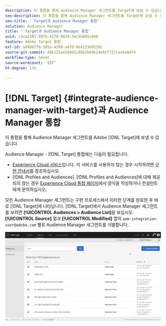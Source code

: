 ```yaml
---
description: 이 통합을 통해 Audience Manager 세그먼트를 Target에 보낼 수 있습니다.
seo-description: 이 통합을 통해 Audience Manager 세그먼트를 Target에 보낼 수 있습니다.
seo-title: ' Target과 Audience Manager 통합'
solution: Audience Manager
title: ' Target과 Audience Manager 통합'
uuid: c5ca2101-99fb-4178-9839-3ec5b605c040
feature: Adobe Target 통합
exl-id: a8486778-305a-4f09-a4f8-0e412369228c
source-git-commit: 48b122a4184d1c0662b9de14e92f727caa4a9d74
workflow-type: tm+mt
source-wordcount: '157'
ht-degree: 11%

---
```


# [!DNL Target] {#integrate-audience-manager-with-target}과 Audience Manager 통합

이 통합을 통해 Audience Manager 세그먼트를 Adobe [!DNL Target]에 보낼 수 있습니다.

Audience Manager - [!DNL Target] 통합에는 다음이 필요합니다.

* [Experience Cloud 서비스](https://docs.adobe.com/content/help/ko-KR/id-service/using/home.html)입니다. 이 서비스를 사용하지 않는 경우 시작하려면 [구현 안내서](https://docs.adobe.com/content/help/en/id-service/using/implementation/implementation-guides.html)를 참조하십시오.
* [!DNL Profiles and Audiences]. [!DNL Profiles and Audiences]에 대해 제공되지 않는 경우 [Experience Cloud 통합 페이지](https://adobe.allegiancetech.com/cgi-bin/qwebcorporate.dll?idx=X8SVES)에서 양식을 작성하거나 컨설턴트에게 문의하십시오.

모든 Audience Manager 세그먼트는 구현 프로세스에서 이러한 단계를 완료한 후 바로 [!DNL Target]에 나타납니다. [!DNL Target]에서 Audience Manager 세그먼트를 보려면 **[!UICONTROL Audiences > Audience List]**&#x200B;을 보십시오. **[!UICONTROL Source]** 열과 **[!UICONTROL Modified]** 열의 `aam-integration-user@adobe.com` 별로 Audience Manager 세그먼트를 식별합니다.

![](../assets/target.png)
